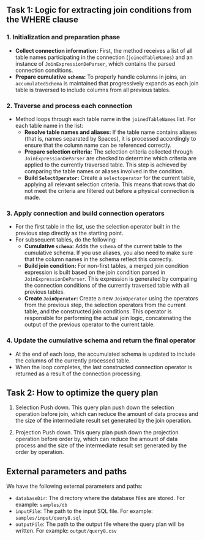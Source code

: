 ## Task 1: Logic for extracting join conditions from the WHERE clause

### 1. Initialization and preparation phase
- **Collect connection information:** First, the method receives a list of all table names participating in the connection (`joinedTableNames`) and an instance of `JoinExpressionDeParser`, which contains the parsed connection conditions.
- **Prepare cumulative `schema`:** To properly handle columns in joins, an `accumulatedSchema` is maintained that progressively expands as each join table is traversed to include columns from all previous tables.
### 2. Traverse and process each connection
- Method loops through each table name in the `joinedTableNames` list. For each table name in the list:
  - **Resolve table names and aliases:** If the table name contains aliases (that is, names separated by Spaces), it is processed accordingly to ensure that the column name can be referenced correctly.
  - **Prepare selection criteria:** The selection criteria collected through `JoinExpressionDeParser` are checked to determine which criteria are applied to the currently traversed table. This step is achieved by comparing the table names or aliases involved in the condition.
  - **Build `SelectOperator`:** Create a `selectoperator` for the current table, applying all relevant selection criteria. This means that rows that do not meet the criteria are filtered out before a physical connection is made.
### 3. Apply connection and build connection operators
- For the first table in the list, use the selection operator built in the previous step directly as the starting point.
- For subsequent tables, do the following:
    - **Cumulative `schema`:**  Adds the `schema` of the current table to the cumulative schema. If you use aliases, you also need to make sure that the column names in the schema reflect this correctly.
    - **Build join condition:**  For non-first tables, a merged join condition expression is built based on the join condition parsed in `JoinExpressionDeParser`. This expression is generated by comparing the connection conditions of the currently traversed table with all previous tables.
    - **Create `JoinOperator`:**  Create a new `JoinOperator` using the operators from the previous step, the selection operators from the current table, and the constructed join conditions. This operator is responsible for performing the actual join logic, concatenating the output of the previous operator to the current table.

### 4. Update the cumulative schema and return the final operator
- At the end of each loop, the accumulated schema is updated to include the columns of the currently processed table.
- When the loop completes, the last constructed connection operator is returned as a result of the connection processing.

## Task 2: How to optimize the query plan

1. Selection Push down. This query plan push down the selection operation before join, which can reduce the amount of data process and the size of the intermediate result set generated by the join operation.

2. Projection Push down. This query plan push down the projection operation before order by, which can reduce the amount of data process and the size of the intermediate result set generated by the order by operation.



## External parameters and paths
We have the following external parameters and paths:
- `databaseDir`: The directory where the database files are stored. For example: `samples/db `
- `inputFile`: The path to the input SQL file. For example: `samples/input/query8.sql`
- `outputFile`: The path to the output file where the query plan will be written. For example: `output/query8.csv`

